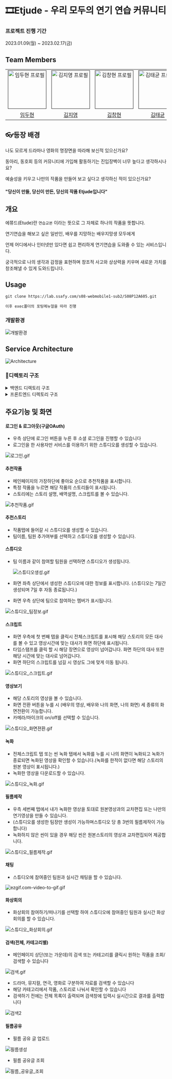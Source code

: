 # 🎞Etjude - 우리 모두의 연기 연습 커뮤니티



### 프로젝트 진행 기간

2023.01.09(월) ~ 2023.02.17(금)



## Team Members

<div align="left">
  <table>
    <tr>
        <td align="center">
        <a href="">
          <img src="./assets/dh.PNG" alt="임두현 프로필" width=120 height=120 />
        </a>
      </td>
      <td align="center">
        <a href="">
          <img src="./assets/jy.PNG" alt="김지영 프로필" width=120 height=120 />
        </a>
      </td>
      <td align="center">
        <a href="">
          <img src="./assets/ch.PNG" alt="김창현 프로필" width=120 height=120 />
        </a>
      </td>
      <td align="center">
        <a href="">
          <img src="./assets/tk.PNG" alt="김태균 프로필" width=120 height=120 />
        </a>
      </td>
      <td align="center">
        <a href="">
          <img src="./assets/by.PNG" alt="박병우 프로필" width=120 height=120 />
        </a>
      </td>
      <td align="center">
        <a href="">
          <img src="./assets/sj.PNG" alt="황수정 프로필" width=120 height=120 />
        </a>
      </td>
    </tr>
    <tr>
      <td align="center">
        <a href="">
          임두현
        </a>
      </td>
      <td align="center">
        <a href="https://github.com/rlawldud335">
          김지영
        </a>
      </td>
      <td align="center">
        <a href="https://github.com/variety82/">
          김창현
        </a>
      </td>
      <td align="center">
        <a href="https://github.com/TannyKim">
          김태균
        </a>
      </td>
      <td align="center">
        <a href="https://github.com/bottler3123">
          박병우
        </a>
      </td>
        <td align="center">
        <a href="https://github.com/sujunghwang">
          황수정
        </a>
      </td>
    </tr>
  </table>
</div>



## 👓등장 배경

나도 모르게 드라마나 영화의 명장면을 따라해 보신적 있으신가요?

동아리, 동호회 등의 커뮤니티에 가입해 활동하기는 진입장벽이 너무 높다고 생각하시나요?

예술성을 키우고 나만의 작품을 만들어 보고 싶다고 생각하신 적이 있으신가요?

#### "당신이 만들, 당신이 만든, 당신의 작품 Etjude입니다"



## 개요

에쮸드(Etude)란 `연습교본` 이라는 뜻으로 그 자체로 하나의 작품을 뜻합니다.

연기연습을 해보고 싶은 일반인, 배우를 지망하는 배우지망생 모두에게

언제 어디에서나 인터넷만 있다면 쉽고 편리하게 연기연습을 도와줄 수 있는 서비스입니다.

궁극적으로 나의 생각과 감정을 표현하며 창조적 사고와 상상력을 키우며 새로운 가치를 창조해낼 수 있게 도와드립니다.



## Usage

````
git clone https://lab.ssafy.com/s08-webmobile1-sub2/S08P12A605.git

이후 exec폴더의 포팅메뉴얼을 따라 진행
````



### 개발환경

![개발환경](./assets/개발환경.PNG)



## Service Architecture

![Architecture](./assets/Architecture.png)



### 📂디렉토리 구조

<details>
  <summary>
  백엔드 디렉토리 구조
  </summary>
  ```

      unnamed
      ┣ api
      ┃ ┣ controller
      ┃ ┣ dto
      ┃ ┣ request
      ┃ ┣ response
      ┃ ┣ service
      ┣ common
      ┃ ┗ Scheduler
      ┣ config
      ┣ db
      ┃ ┣ entity
      ┃ ┗ repository
      ┗ UnnamedApplication.java
 </details>





<details>
  <summary>
  프론트엔드 디렉토리 구조
  </summary>
    ```


    FE
    ┣ public
    ┃ ┗ index.html
    ┣ src
    ┃ ┣ api
    ┃ ┣ assets
    ┃ ┃ ┣ scss
    ┃ ┃ ┣ video
    ┃ ┃ ┗ logo.png
    ┃ ┣ components
    ┃ ┃ ┣ common
    ┃ ┃ ┣ film
    ┃ ┃ ┣ main
    ┃ ┃ ┣ search
    ┃ ┃ ┣ share
    ┃ ┃ ┣ shareupload
    ┃ ┃ ┣ story
    ┃ ┃ ┣ studio
    ┃ ┣ dummy
    ┃ ┣ fonts
    ┃ ┣ mixins
    ┃ ┣ plugins
    ┃ ┣ router
    ┃ ┣ store
    ┃ ┣ translations
    ┃ ┣ utils
    ┃ ┣ views
    ┃ ┣ App.vue
    ┃ ┗ main.js

</details>




## 주요기능 및 화면

#### 로그인 & 로그아웃(구글OAuth)

- 우측 상단에 로그인 버튼을 누른 후 소셜 로그인을 진행할 수 있습니다
- 로그인을 한 사용자만 서비스를 이용하기 위한 스튜디오를 생성할 수 있습니다.

![로그인.gif](./assets/로그인.gif)



#### 추천작품

- 메인페이지의 가장하단에 좋아요 순으로 추천작품을 표시합니다.
- 특정 작품을 누르면 해당 작품의 스토리들이 표시됩니다.
- 스토리에는 스토리 설명, 배역설명, 스크립트를 볼 수 있습니다.

![추천작품.gif](./assets/추천작품.gif)



#### 추천스토리

- 작품탭에 들어갈 시 스튜디오를 생성할 수 있습니다.
- 팀이름, 팀원 추가여부를 선택하고 스튜디오를 생성할 수 있습니다.



#### 스튜디오

- 팀 이름과 같이 참여할 팀원을 선택하면 스튜디오가 생성됩니다.

  ![스튜디오생성.gif](./assets/추천작품.gif)

- 화면 좌측 상단에서 생성한 스튜디오에 대한 정보를 표시합니다. (스튜디오는 7일간 생성되며 7일 후 자동 종료됩니다.)

- 화면 우측 상단에 팀으로 참여하는 멤버가 표시됩니다.

![스튜디오_팀정보.gif](./assets/스튜디오_팀정보.gif)



#### 스크립트

- 화면 우측에 첫 번째 탭을 클릭시 전체스크립트를 표시해 해당 스토리의 모든 대사를 볼 수 있고 영상시간에 맞는 대사가 화면 하단에 표시됩니다.
- 타임스탬프를 클릭 할 시 해당 장면으로 영상이 넘어갑니다. 화면 하단의 대사 또한 해당 시간에 맞는 대사로 넘어갑니다.
- 화면 하단의 스크립트를 넘길 시 영상도 그에 맞게 이동 됩니다.

![스튜디오_스크립트.gif](./assets/스튜디오_스크립트.gif)



#### 영상보기

- 해당 스토리의 영상을 볼 수 있습니다.
- 화면 전환 버튼을 누를 시 (배우의 영상, 배우와 나의 화면, 나의 화면) 세 종류의 화면전환이 가능합니다.
- 카메라/마이크의 on/off를 선택할 수 있습니다.

![스튜디오_화면젼환.gif](./assets/스튜디오_화면전환.gif)



#### 녹화

- 전체스크립트 탭 또는 씬 녹화 탭에서 녹화를 누를 시 나의 화면이 녹화되고 녹화가 종료되면 녹화된 영상을 확인할 수 있습니다.(녹화를 한적이 없다면 해당 스토리의 원본 영상이 표시됩니다.)
- 녹화한 영상을 다운로드할 수 있습니다.

![스튜디오_녹화.gif](./assets/스튜디오_녹화.gif)



#### 필름제작

- 우측 세번째 탭에서 내가 녹화한 영상을 토대로 원본영상과의 교차편집 또는 나만의 연기영상을 만들 수 있습니다.
- (스튜디오를 생성한 팀장만 생성이 가능하며스튜디오 당 총 3번의 필름제작이 가능합니다)
- 녹화하지 않은 씬이 있을 경우 해당 씬은 원본스토리의 영상과 교차편집되어 제공합니다.

![스튜디오_필름제작.gif](./assets/스튜디오_필름제작.gif)



#### 채팅

- 스튜디오에 참여중인 팀원과 실시간 채팅을 할 수 있습니다.

![ezgif.com-video-to-gif.gif](./assets/스튜디오_채팅.gif)



#### 화상회의

- 화상회의 참여하기/떠나기를 선택할 하여 스튜디오에 참여중인 팀원과 실시간 화상회의를 할 수 있습니다.

![스튜디오_화상회의.gif](./assets/스튜디오_화상회의.gif)



#### 검색(전체, 카테고리별)

- 메인페이지 상단(또는 가운데)의 검색 또는 카테고리를 클릭시 원하는 작품을 조회/검색할 수 있습니다

![검색.gif](./assets/검색.gif)

- 드라마, 뮤지컬, 연극, 영화로 구분하여 자료를 검색할 수 있습니다
- 해당 카테고리에서 작품, 스토리로 나눠서 확인할 수 있습니다
- 검색하기 전에는 전체 목록이 출력되며 검색창에 입력시 실시간으로 결과를 출력합니다

![검색2](./assets/%EA%B2%80%EC%83%892.gif)

#### 필름공유

- 필름 공유 글 업로드

![필름생성](./assets/필름생성.gif)

- 필름 공유글 조회

![필름_공유글_조회](./assets/필름_공유글조회.gif)
